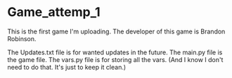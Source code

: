 # Game_attemp_1
This is the first game I'm uploading.
The developer of this game is Brandon Robinson.

The Updates.txt file is for wanted updates in the future.
The main.py file is the game file.
The vars.py file is for storing all the vars.
(And I know I don't need to do that. It's just to keep it clean.)
